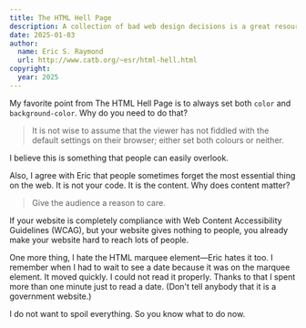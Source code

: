 ```yaml
---
title: The HTML Hell Page
description: A collection of bad web design decisions is a great resource for learning web design.
date: 2025-01-03
author:
  name: Eric S. Raymond
  url: http://www.catb.org/~esr/html-hell.html
copyright:
  year: 2025
---
```


My favorite point from The HTML Hell Page is to always set both `color` and `background-color`. Why do you need to do that?

> It is not wise to assume that the viewer has not fiddled with the default settings on their browser; either set both colours or neither.

I believe this is something that people can easily overlook.

Also, I agree with Eric that people sometimes forget the most essential thing on the web. It is not your code. It is the content. Why does content matter?

> Give the audience a reason to care.

If your website is completely compliance with Web Content Accessibility Guidelines (WCAG), but your website gives nothing to people, you already make your website hard to reach lots of people.

One more thing, I hate the HTML marquee element—Eric hates it too. I remember when I had to wait to see a date because it was on the marquee element. It moved quickly. I could not read it properly. Thanks to that I spent more than one minute just to read a date. (Don't tell anybody that it is a government website.)

I do not want to spoil everything. So you know what to do now.
